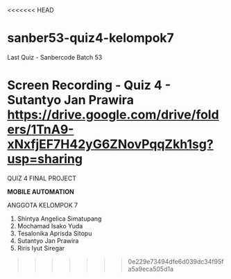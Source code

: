 <<<<<<< HEAD
# sanber53-quiz4-kelompok7
Last Quiz - Sanbercode Batch 53

Screen Recording - Quiz 4 - Sutantyo Jan Prawira
https://drive.google.com/drive/folders/1TnA9-xNxfjEF7H42yG6ZNovPqqZkh1sg?usp=sharing
=======
QUIZ 4
FINAL PROJECT

**MOBILE AUTOMATION**

ANGGOTA KELOMPOK 7

1. Shintya Angelica Simatupang
2. Mochamad Isako Yuda
3. Tesalonika Aprisda Sitopu
4. Sutantyo Jan Prawira
5. Riris Iyut Siregar
>>>>>>> 0e229e73494dfe6d039dc34f95fa5a9eca505d1a
